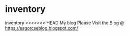 # inventory
 inventory
<<<<<<< HEAD
My blog
Please Visit the Blog @ https://sagorcseblog.blogspot.com/


